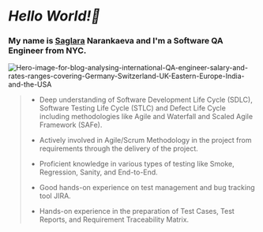 # ***Hello World!👋***
### My name is <a href="https://www.linkedin.com/in/saglara-narankaeva/" rel="nofollow">Saglara</a> Narankaeva and  I'm a Software QA Engineer from NYC.

![Hero-image-for-blog-analysing-international-QA-engineer-salary-and-rates-ranges-covering-Germany-Switzerland-UK-Eastern-Europe-India-and-the-USA](https://user-images.githubusercontent.com/126361556/222324939-05abea5f-b884-4db7-9921-4e19af944a4d.jpg)


> - Deep understanding of Software Development Life Cycle (SDLC), Software Testing Life Cycle (STLC) and Defect Life Cycle including methodologies like Agile and Waterfall and Scaled Agile Framework (SAFe).
> 
> - Actively involved in Agile/Scrum Methodology in the project from requirements through the delivery of the project.
> 
> - Proficient knowledge in various types of testing like Smoke, Regression, Sanity, and End-to-End.
> 
> - Good hands-on experience on test management and bug tracking tool JIRA.
> 
> - Hands-on experience in the preparation of Test Cases, Test Reports, and Requirement Traceability Matrix.


